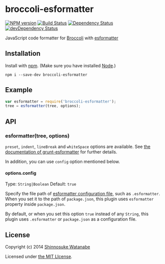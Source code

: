 # broccoli-esformatter

[![NPM version](https://badge.fury.io/js/broccoli-esformatter.svg)](http://badge.fury.io/js/broccoli-esformatter)
[![Build Status](https://travis-ci.org/shinnn/broccoli-esformatter.svg?branch=master)](https://travis-ci.org/shinnn/broccoli-esformatter)
[![Dependency Status](https://david-dm.org/shinnn/broccoli-esformatter.svg)](https://david-dm.org/shinnn/broccoli-esformatter)
[![devDependency Status](https://david-dm.org/shinnn/broccoli-esformatter/dev-status.svg)](https://david-dm.org/shinnn/broccoli-esformatter#info=devDependencies)

JavaScript code formatter for [Broccoli](https://github.com/joliss/broccoli) with [esformatter](https://github.com/millermedeiros/esformatter)

## Installation

Install with [npm](https://www.npmjs.org/). (Make sure you have installed [Node](http://nodejs.org/).)

```
npm i --save-dev broccoli-esformatter
```

## Example

```javascript
var esformatter = require('broccoli-esformatter');
tree = esformatter(tree, options);
```

## API

### esformatter(tree, options)

`preset`, `indent`, `lineBreak` and `whiteSpace` options are available. See [the documentation of grunt-esformatter](https://github.com/jzaefferer/grunt-esformatter#options) for further details.

In addition, you can use `config` option mentioned below.

#### options.config

Type: `String|Boolean` Default: `true`

Specify the file path of [esformatter configuration file](https://github.com/millermedeiros/esformatter#configuration), such as `.esformatter`. When you set it to the path of `package.json`, this plugin uses `esformatter` property inside `package.json`.

By default, or when you set this option `true` instead of any `String`, this plugin uses `.esformatter` or `package.json` as a configuration file.

## License

Copyright (c) 2014 [Shinnosuke Watanabe](https://github.com/shinnn)

Licensed under [the MIT LIcense](./LICENSE).
